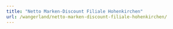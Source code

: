 ```yaml
---
title: "Netto Marken-Discount Filiale Hohenkirchen"
url: /wangerland/netto-marken-discount-filiale-hohenkirchen/
---
```

